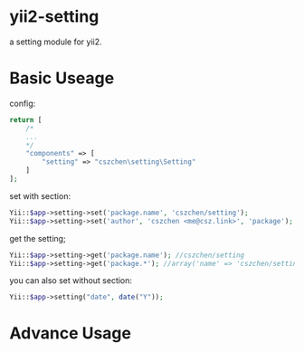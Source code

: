 # yii2-setting  
a setting module for yii2.  

Basic Useage
============

config:  
```php
return [
    /*
    ... 
    */
    "components" => [
        "setting" => "cszchen\setting\Setting"
    ]
];
```

set with section:  
```php
Yii::$app->setting->set('package.name', 'cszchen/setting');
Yii::$app->setting->set('author', 'cszchen <me@csz.link>', 'package');
```
get the setting;  

```php
Yii::$app->setting->get('package.name'); //cszchen/setting
Yii::$app->setting->get('package.*'); //array('name' => 'cszchen/setting', 'author' => 'cszchen <me@csz.link>') 
```

you can also set without section:  
```php
Yii::$app->setting("date", date("Y"));
```

Advance Usage
===